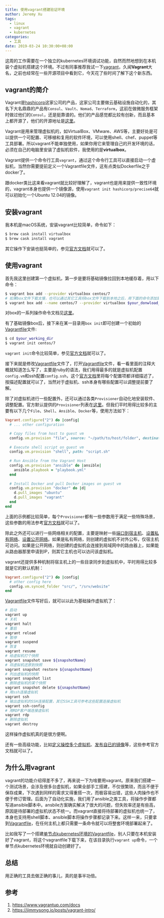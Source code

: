 ```yaml
---
title: 使用vagrant搭建验证环境
author: Jeremy Xu
tags:
  - linux
  - vagrant
  - kubernetes
categories:
  - 工具
date: 2019-03-24 10:30:00+08:00
---
```


这周的工作需要在一个独立的kubernetes环境调试功能，自然而然地想到在本机装个虚拟机搭建这个环境。不过有同事推荐我试一下[vagrant](https://www.vagrantup.com/docs/)，久闻**Vagrant**大名，之前也经常在一些开源项目中看到它，今天花了些时间了解下这个新东西。

## vagrant的简介

Vagrant是[hashicorp](https://www.hashicorp.com/)这家公司的产品，这家公司主要做云基础设施自动化的，其名下大名鼎鼎的产品有`Consul`、`Vault`、`Nomad`、`Terraform`，这前在做微服务框架时做过他们的`Consul`，还是挺靠谱的。他们的产品感觉都比较有创新，而且基本上都开源了，他们的开源地址是[这里](https://github.com/hashicorp)。

Vagrant是用来管理虚拟机的，如VirtualBox、VMware、AWS等，主要好处是可以提供一个可配置、可移植和复用的软件环境，可以使用shell、chef、puppet等工具部署。所以vagrant不能单独使用，如果你用它来管理自己的开发环境的话，必须在自己的电脑里安装了虚拟机软件，我使用的是**virtualbox**。

Vagrant提供一个命令行工具`vagrant`，通过这个命令行工具可以直接启动一个虚拟机，当然你需要提前定义一个Vagrantfile文件，这有点类似Dockerfile之于docker了。

跟docker类比这来看vagrant就比较好理解了，vagrant也是用来提供一致性环境的，vagrant本身也提供一个镜像源，使用`vagrant init hashicorp/precise64`就可以初始化一个Ubuntu 12.04的镜像。

## 安装vagrant

我本机是macOS系统，安装vagrant比较简单，命令如下：

```bash
$ brew cask install virtualbox
$ brew cask install vagrant
```

其它操作下安装也挺简单的，参见[官方文档](https://www.vagrantup.com/docs/installation/)就可以了。

## 使用vagrant

首先我这里创建第一个虚拟机，第一步是要将基础镜像拉回到本地缓存着，用以下命令：

```bash
$ vagrant box add --provider virtualbox centos/7
# 如果box文件下载太慢，也可以通过其它工具将box文件下载到本地之后，用下面的命令添加到缓存
$ vagrant box add --name centos/7 --provider virtualbox $your_donwload_dir/centos_virtualbox.box
```

对box的一系列操作命令文档见[这里](https://www.vagrantup.com/docs/cli/box.html)。

有了基础镜像box后，接下来在某一目录用`box init`即可创建一个初始的[Vagrantfile](https://www.vagrantup.com/docs/vagrantfile/)文件:

```bash
$ cd $your_working_dir
$ vagrant init centos/7
```

`vagrant init`命令比较简单，参见[官方文档](https://www.vagrantup.com/docs/cli/init.html)就可以了。

接下来就是修改[Vagrantfile](https://www.vagrantup.com/docs/vagrantfile/)文件了，打开[Vagrantfile](https://www.vagrantup.com/docs/vagrantfile/)文件，看一看里面的注释大概就知道怎么写了，主要是ruby的语法，我们用得最多的就是虚拟机配置`config.vm`和ssh配置`config.ssh`，这个[官方文档](https://www.vagrantup.com/docs/vagrantfile/)里将每个配置项都详细描述了，按描述配置就可以了，当然对于虚拟机、ssh本身有哪些配置可以调整提前要了解。

除了对虚拟机进行一些配置外，还可以通过各类`Provisioner`自动化地安装软件、调整配置。官方默认提供的`Provisioner`列表在[这里](https://www.vagrantup.com/docs/provisioning/)。但我们平时用得比较多的主要有以下几个`File`、`Shell`、`Ansible`、`Docker`等，使用方法如下：

```ruby
Vagrant.configure("2") do |config|
  # ... other configuration

  # Copy files from host to guest vm
  config.vm.provision "file", source: "~/path/to/host/folder", destination: "$HOME/remote/newfolder"
  
  # Execute shell script on guest vm
  config.vm.provision "shell", path: "script.sh"
  
  # Run Ansible from the Vagrant Host
  config.vm.provision "ansible" do |ansible|
    ansible.playbook = "playbook.yml"
  end
  
  # Install Docker and pull Docker images on guest vm
  config.vm.provision "docker" do |d|
    d.pull_images "ubuntu"
    d.pull_images "vagrant"
  end
end
```

上面的示例都比较简单，每个`Provisioner`都有一些参数用于满足一些特殊场景，这些参数的用法参考[官方文档](https://www.vagrantup.com/docs/provisioning/)就可以了。

除此之外还可以进行一些网络相关的配置，主要是映射一些[端口到宿主机](https://www.vagrantup.com/docs/networking/forwarded_ports.html)、[设置私有网络](https://www.vagrantup.com/docs/networking/private_network.html)、[设置公开网络](https://www.vagrantup.com/docs/networking/public_network.html)。如果是私有网络，则创建的虚拟机不对外公布，仅宿主机可访问。如果是公开网络，则创建的虚拟机会连接到局域网中的路由器上，如果能从路由器那里申请到IP，则其它主机也可以访问该虚拟机。

vagrant还提供多种机制将宿主机上的一些目录同步到虚拟机中，平时用得比较多就是它的默认机制：

```ruby
Vagrant.configure("2") do |config|
  # other config here
  config.vm.synced_folder "src/", "/srv/website"
end
```

[Vagrantfile](https://www.vagrantup.com/docs/vagrantfile/)文件写好后，就可以以此为基础操作虚拟机了：

```bash
# 启动
vagrant up
# 关机
vagrant halt
# 重启
vagrant reload
# 暂停
vagrant suspend
# 恢复
vagrant resume
# 给虚拟机打个快照
vagrant snapshot save ${snapshotName}
# 将虚拟机还原到快照
vagrant snapshot restore ${snapshotName}
# 列出虚拟机的快照
vagrant snapshot list
# 删除虚拟机的某个快照
vagrant snapshot delete ${snapshotName}
# 用ssh连接虚拟机
vagrant ssh
# 输出虚拟机的SSH连接配置，其它SSH工具可参考这些配置连接虚拟机
vagrant ssh-config
# 用RDP客户端连接虚拟机
vagrant rdp
# 删除虚拟机
vagrant destroy
```

这样操作虚拟机真的是很方便啊。

还有一些高级功能，比如[定义操控多个虚拟机](https://www.vagrantup.com/docs/multi-machine/)、[发布自已的镜像](https://www.vagrantup.com/docs/cli/cloud.html)等，这些参考官方文档就可以了。

## 为什么用vagrant

vagrant的功能介绍得差不多了，再来说一下为啥要用vagrant。原来我们搭建一个测试场景，会涉及很多台虚拟机，如果全部手工搭建，不仅很繁琐，而且不便于保存成果，下次遇到同样的需求又得重搭一次，而极容易出错，这些人肉操作也不便于修订管理。后面为了自动化实施，我们用了ansible之类工具，将操作步骤都写进ansible脚本中。ansbile方案确实解决了很大的问题，但失败率还是有些高，原因是待部署的虚拟机状态不统一。而vagrant直接将待部署的虚拟机也统一了，本身也支持用shell脚本、ansible脚本将操作步骤都记录下来。这样一来，只要拿到[Vagrantfile](https://www.vagrantup.com/docs/vagrantfile/)，在任何主机上都只需要一条命令就可以将整套环境部署起来了。

比如我写了一个搭建[单节点kubernetes环境的Vagrantfile](https://github.com/jeremyxu2010/vagrant_files/tree/master/k8s-centos7)，别人只要在本机安装好了vagrant，将这个vagrantfile下载下来，在该目录执行`vagrant up`命令，一个单节点kubernetes环境就自动创建好了。

## 总结

用正确的工具去做正确的事儿，真的是事半功倍。

## 参考

1. https://www.vagrantup.com/docs
2. https://jimmysong.io/posts/vagrant-intro/



